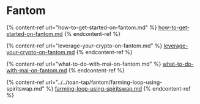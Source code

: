 # Fantom

{% content-ref url="how-to-get-started-on-fantom.md" %}
[how-to-get-started-on-fantom.md](how-to-get-started-on-fantom.md)
{% endcontent-ref %}

{% content-ref url="leverage-your-crypto-on-fantom.md" %}
[leverage-your-crypto-on-fantom.md](leverage-your-crypto-on-fantom.md)
{% endcontent-ref %}

{% content-ref url="what-to-do-with-mai-on-fantom.md" %}
[what-to-do-with-mai-on-fantom.md](what-to-do-with-mai-on-fantom.md)
{% endcontent-ref %}

{% content-ref url="../../toan-tap/fantom/farming-loop-using-spiritswap.md" %}
[farming-loop-using-spiritswap.md](../../toan-tap/fantom/farming-loop-using-spiritswap.md)
{% endcontent-ref %}
